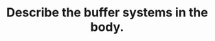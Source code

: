 ---
title: "Describe the buffer systems in the body."
entityType: SAQ
exam: PEX
college: CICM
year: 2021
sitting: A
question: 11
passRate: 57
EC_expectedDomains:
- "Higher scoring answers provided both technical details of the buffer systems, the context for their normal function and their relative importance."
- "Efficient answers dealt with the buffers by chemical rather than by site, but many answers categorising buffers by site also scored well."
EC_extraCredit:
- "This is a core physiology topic; a detailed knowledge of buffering and the available buffer systems is crucial to ICU practice."
- "A candidate presenting for the first part exam should have a detailed understanding of all aspects of the buffer systems."
EC_errorsCommon:
- "Many low scoring answers simply failed to provide detail, some provided incorrect information."
- "Very few candidates demonstrated an understanding of the isohydric principle."
---